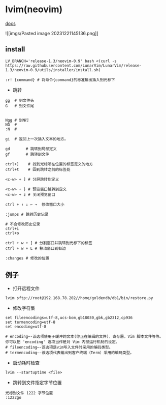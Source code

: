 # lvim(neovim)

[docs](https://yianwillis.github.io/vimcdoc/doc/help.html)

![[imgs/Pasted image 20231221145136.png]]


## install
```shell
LV_BRANCH='release-1.3/neovim-0.9' bash <(curl -s https://raw.githubusercontent.com/LunarVim/LunarVim/release-1.3/neovim-0.9/utils/installer/install.sh)
```

```vim
:r! {command} # 将命令{command}的标准输出插入到光标下
```

- 跳转
```
gg  # 到文件头
G   # 到文件尾


Ngg # 到N行
NG  #
:N  #

gi  # 返回上一次插入文本的地方。

gd       # 跳转到局部定义
gf       # 跳转到文件

ctrl+]    # 找到光标所在位置的标签定义的地方
ctrl+t    # 回到跳转之前的标签处

<c-w> + ] # 分屏跳转到定义

<c-w> + } # 预览窗口跳转到定义
<c-w> + z # 关闭预览窗口

ctrl + ↑ ↓ ← →  修改窗口大小 

:jumps # 跳转历史记录

# 不会修改历史记录
ctrl+i 
ctrl+o

ctrl + w + ] # 分割窗口并跳转到光标下的标签
ctrl + w + L # 移动窗口到右边

:changes # 修改的位置
```

## 例子
- 打开远程文件
```shell
lvim sftp://root@192.168.78.202//home/goldendb/db1/bin/restore.py
```

- 修改字符集
```shell
set fileencodings=utf-8,ucs-bom,gb18030,gbk,gb2312,cp936
set termencoding=utf-8
set encoding=utf-8

# encoding—-该选项使用于缓冲的文本(你正在编辑的文件)，寄存器，Vim 脚本文件等等。你可以把 'encoding' 选项当作是对 Vim 内部运行机制的设定。
# fileencoding—-该选项是vim写入文件时采用的编码类型。
# termencoding—-该选项代表输出到客户终端（Term）采用的编码类型。
```

- 启动耗时检查
```shell
lvim --startuptime <file>
```

- 跳转到文件指定字节位置
```shell
光标到文件 1222 字节位置
:1222go
```
